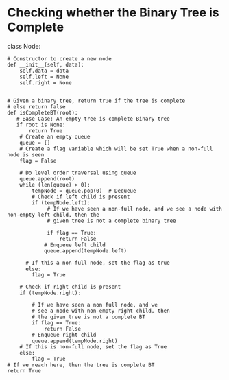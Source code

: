 # Checking whether the Binary Tree is Complete


class Node:

    # Constructor to create a new node
    def __init__(self, data):
        self.data = data
        self.left = None
        self.right = None


    # Given a binary tree, return true if the tree is complete
    # else return false
    def isCompleteBT(root):
       # Base Case: An empty tree is complete Binary tree
       if root is None:
           return True
        # Create an empty queue
        queue = []
        # Create a flag variable which will be set True when a non-full node is seen
        flag = False

        # Do level order traversal using queue
        queue.append(root)
        while (len(queue) > 0):
            tempNode = queue.pop(0)  # Dequeue
            # Check if left child is present
            if (tempNode.left):
                 # If we have seen a non-full node, and we see a node with non-empty left child, then the
                 # given tree is not a complete binary tree
                 
                 if flag == True:
                     return False
                # Enqueue left child
                queue.append(tempNode.left)
                
          # If this a non-full node, set the flag as true
          else:
            flag = True

        # Check if right child is present
        if (tempNode.right):

            # If we have seen a non full node, and we
            # see a node with non-empty right child, then
            # the given tree is not a complete BT
            if flag == True:
                return False
            # Enqueue right child
            queue.append(tempNode.right)
        # If this is non-full node, set the flag as True
        else:
            flag = True
    # If we reach here, then the tree is complete BT
    return True
